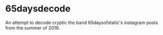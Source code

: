 # 65daysdecode
An attempt to decode cryptic the band 65daysofstatic's instagram posts from the summer of 2019.
